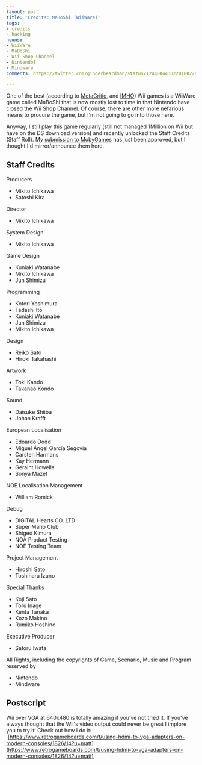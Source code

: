 ```yaml
---
layout: post
title: 'Credits: MaBoShi (WiiWare)'
tags:
- credits
- hacking
nouns:
- WiiWare
- MaBoShi
- Wii Shop Channel
- Nintendo]
- Mindware
comments: https://twitter.com/gingerbeardman/status/1244004430720180228

---
```


One of the best (according to [MetaCritic](https://www.metacritic.com/game/wii/maboshis-arcade), and [IMHO](https://dreampast.tumblr.com/post/1342575347/maboshi)) Wii games is a WiiWare game called MaBoShi that is now mostly lost to time in that Nintendo have closed the Wii Shop Channel. Of course, there are other more nefarious means to procure the game, but I'm not going to go into those here.

Anyway, I still play this game regularly (still not managed 1Million on Wii but have on the DS download version) and recently unlocked the Staff Credits (Staff Roll). My [submission to MobyGames](https://www.mobygames.com/game/wii/maboshis-arcade/credits) has just been approved, but I thought I'd mirror/announce them here.

## Staff Credits

Producers

*   Mikito Ichikawa
*   Satoshi Kira

Director

*   Mikito Ichikawa

System Design

*   Mikito Ichikawa

Game Design

*   Kuniaki Watanabe
*   Mikito Ichikawa
*   Jun Shimizu

Programming

*   Kotori Yoshimura
*   Tadashi Itō
*   Kuniaki Watanabe
*   Jun Shimizu
*   Mikito Ichikawa

Design

*   Reiko Sato
*   Hiroki Takahashi

Artwork

*   Toki Kando
*   Takanao Kondo

Sound

*   Daisuke Shiiba
*   Johan Krafft

European Localisation

*   Edoardo Dodd
*   Miguel Ángel García Segovia
*   Carsten Harmans
*   Kay Hermann
*   Geraint Howells
*   Sonya Mazet

NOE Localisation Management

*   William Romick

Debug

*   DIGITAL Hearts CO. LTD
*   Super Mario Club
*   Shigeo Kimura
*   NOA Product Testing
*   NOE Testing Team

Project Management

*   Hiroshi Sato
*   Toshiharu Izuno

Special Thanks

*   Koji Sato
*   Toru Inage
*   Kenta Tanaka
*   Kozo Makino
*   Rumiko Hoshino

Executive Producer

*   Satoru Iwata

All Rights, including the copyrights of Game, Scenario, Music and Program reserved by

*   Nintendo
*   Mindware

## Postscript

Wii over VGA at 640x480 is totally amazing if you've not tried it. If you've always thought that the Wii's video output could never be great I implore you to try it! Check out how I do it:  [https://www.retrogameboards.com/t/using-hdmi-to-vga-adapters-on-modern-consoles/1826/14?u=matt](https://www.retrogameboards.com/t/using-hdmi-to-vga-adapters-on-modern-consoles/1826/14?u=matt)
